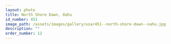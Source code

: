 ```yaml
---
layout: photo
title: North Shore Dawn, Oahu
id_number: 451
image_path: /assets/images/gallery/usa/451--north-shore-dawn--oahu.jpg
description: ""
order_number: 12
---
```

